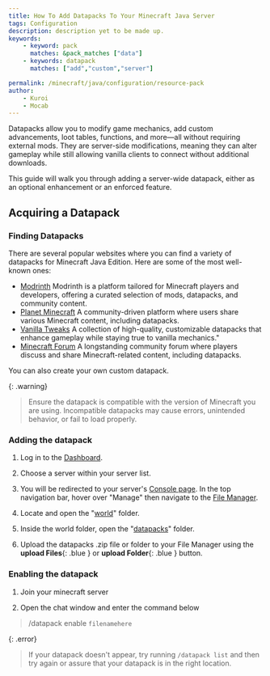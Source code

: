 ```yaml
---
title: How To Add Datapacks To Your Minecraft Java Server
tags: Configuration
description: description yet to be made up.
keywords:
    - keyword: pack
      matches: &pack_matches ["data"]
    - keywords: datapack
      matches: ["add","custom","server"]

permalink: /minecraft/java/configuration/resource-pack
author:
    - Kuroi
    - Mocab
---
```


Datapacks allow you to modify game mechanics, add custom advancements, loot tables, functions, and more—all without requiring external mods. They are server-side modifications, meaning they can alter gameplay while still allowing vanilla clients to connect without additional downloads.

This guide will walk you through adding a server-wide datapack, either as an optional enhancement or an enforced feature.

## Acquiring a Datapack

### Finding Datapacks

There are several popular websites where you can find a variety of datapacks for Minecraft Java Edition. Here are some of the most well-known ones:

-   [Modrinth](https://modrinth.com/datapacks) Modrinth is a platform tailored for Minecraft players and developers, offering a curated selection of mods, datapacks, and community content.
-   [Planet Minecraft](https://www.planetminecraft.com/data-packs/) A community-driven platform where users share various Minecraft content, including datapacks.
-   [Vanilla Tweaks](https://vanillatweaks.net/picker/datapacks/) A collection of high-quality, customizable datapacks that enhance gameplay while staying true to vanilla mechanics."
-   [Minecraft Forum](https://www.minecraftforum.net/forums/mapping-and-modding-java-edition/datapacks) A longstanding community forum where players discuss and share Minecraft-related content, including datapacks.

You can also create your own custom datapack.

{: .warning}

> Ensure the datapack is compatible with the version of Minecraft you are using. Incompatible datapacks may cause errors, unintended behavior, or fail to load properly.

### Adding the datapack

1. Log in to the [Dashboard](https://client.falixnodes.net/).

2. Choose a server within your server list.

3. You will be redirected to your server's [Console page](https://client.falixnodes.net/server/console). In the top navigation bar, hover over "Manage" then navigate to the [File Manager](https://client.falixnodes.net/server/filemanager).

4. Locate and open the "[world](https://client.falixnodes.net/server/filemanager?dir=/world/)" folder.

5. Inside the world folder, open the "[datapacks](https://client.falixnodes.net/server/filemanager?dir=/world/datapacks/)" folder.

6. Upload the datapacks .zip file or folder to your File Manager using the **upload Files**{: .blue } or **upload Folder**{: .blue } button.

### Enabling the datapack

1. Join your minecraft server

2. Open the chat window and enter the command below
> /datapack enable `filenamehere`

{: .error}
> If your datapack doesn't appear, try running `/datapack list` and then try again or assure that your datapack is in the right location.
